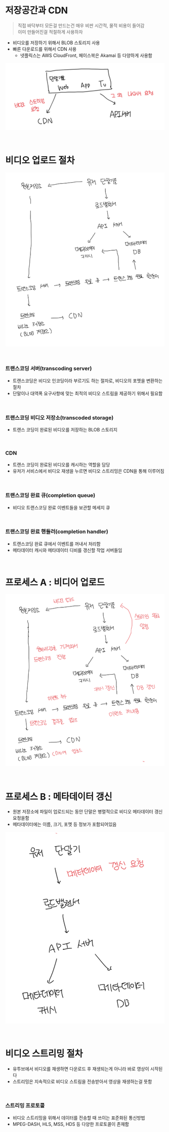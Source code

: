 # 저장공간과 CDN

> 직접 바닥부터 모든걸 만드는건 매우 비싼 시간적, 물적 비용이 들어감  
> 이미 만들어진걸 적절하게 사용하자

- 비디오를 저장하기 위해서 BLOB 스토리지 사용
- 빠른 다운로드를 위해서 CDN 사용
  - 넷플릭스는 AWS CloudFront, 페이스븍은 Akamai 등 다양하게 사용함

![alt text](image.png)

<br>

# 비디오 업로드 절차

![alt text](image-1.png)

<br>

### 트랜스코딩 서버(transcoding server)

- 트랜스코딩은 비디오 인코딩이라 부르기도 하는 절차로, 비디오의 포멧을 변환하는 절차
- 단말이나 대역폭 요구사항에 맞는 최적의 비디오 스트림을 제공하기 위해서 필요함

<br>

### 트랜스코딩 비디오 저장소(transcoded storage)

- 트랜스 코딩이 완료된 비디오를 저장하는 BLOB 스토리지

<br>

### CDN

- 트랜스 코딩이 완료된 비디오를 캐시하는 역할을 담당
- 유저가 서비스에서 비디오 재생을 누르면 비디오 스트리밍은 CDN을 통해 이루어짐

<br>

### 트랜스코딩 완료 큐(completion queue)

- 비디오 트랜스코딩 완료 이벤트들을 보관할 메세지 큐

<br>

### 트랜스코딩 완료 핸들러(completion handler)

- 트랜스코딩 완료 큐에서 이벤트를 꺼내서 처리함
- 메타데이터 캐시와 메타데이터 디비를 갱신할 작업 서버들임

<br>

# 프로세스 A : 비디어 업로드

![alt text](image-2.png)

<br>

# 프로세스 B : 메타데이터 갱신

- 원본 저장소에 파일이 업로드되는 동안 단말은 병렬적으로 비디오 메타데이터 갱신 요청을함
- 메타데이터에는 이름, 크기, 포멧 등 정보가 포함되어있음

![alt text](image-3.png)

<br>

# 비디오 스트리밍 절차

- 유투브에서 비디오를 재생하면 다운로드 후 재생되는게 아니라 바로 영상이 시작된다
- 스트리밍은 지속적으로 비디오 스트림을 전송받아서 영상을 재생하는걸 뜻함

<br>

### 스트리밍 프로토콜

- 비디오 스트리밍을 위해서 데이터를 전송할 때 쓰이는 표준화된 통신방법
- MPEG-DASH, HLS, MSS, HDS 등 다양한 프로토콜이 존재함
